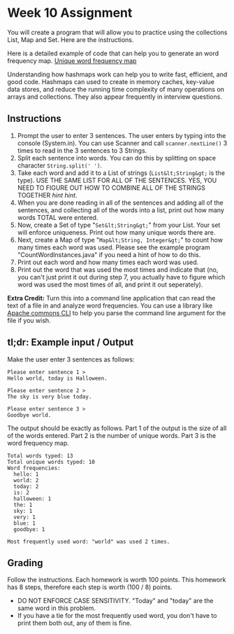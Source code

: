 # Week 10 Assignment

You will create a program that will allow you to practice using the collections List, Map and Set. Here are the instructions. 

Here is a detailed example of code that can help you to generate an word frequency map. 
[Unique word frequency map](https://github.com/a-r-d/java-1-class-demos/blob/master/collections-and-generics/week10/UniqueWords.java)

Understanding how hashmaps work can help you to write fast, efficient, and good code. Hashmaps can used to create in memory caches, key-value data stores, and reduce the running time complexity of many operations on arrays and collections. They also appear frequently in interview questions. 

## Instructions

1. Prompt the user to enter 3 sentences. The user enters by typing into the console (System.in). You can use Scanner and call ```scanner.nextLine()``` 3 times to read in the 3 sentences to 3 Strings.
2. Split each sentence into words. You can do this by splitting on space character ```String.split(' ')```.
3. Take each word and add it to a List of strings (```List&lt;String&gt;``` is the type). USE THE SAME LIST FOR ALL OF THE SENTENCES. YES, YOU NEED TO FIGURE OUT HOW TO COMBINE ALL OF THE STRINGS TOGETHER *hint hint*.
4. When you are done reading in all of the sentences and adding all of the sentences, and collecting all of the words into a list, print out how many words TOTAL were entered.
5. Now, create a Set of type "```Set&lt;String&gt;```" from your List. Your set will enforce uniqueness. Print out how many unique words there are.
6. Next, create a Map of type "```Map&lt;String, Integer&gt;```" to count how many times each word was used. Please see the example program "CountWordInstances.java" if you need a hint of how to do this.
7. Print out each word and how many times each word was used.
8. Print out the word that was used the most times and indicate that (no, you can't just print it out during step 7, you actually have to figure which word was used the most times of all, and print it out seperately).

__Extra Credit:__ Turn this into a command line application that can read the text of a file in and analyze word frequencies. You can use a library like [Apache commons CLI](https://commons.apache.org/proper/commons-cli/) to help you parse the command line argument for the file if you wish. 


## tl;dr: Example input / Output

Make the user enter 3 sentences as follows: 
```
Please enter sentence 1 >
Hello world, today is Halloween.

Please enter sentence 2 >
The sky is very blue today.

Please enter sentence 3 >
Goodbye world.
```

The output should be exactly as follows. Part 1 of the output is the size of all of the words entered. Part 2 is the number of unique words. Part 3 is the word frequency map. 

```
Total words typed: 13
Total unique words typed: 10
Word frequencies:
  hello: 1
  world: 2
  today: 2
  is: 2
  halloween: 1
  the: 1
  sky: 1
  very: 1
  blue: 1
  goodbye: 1

Most frequently used word: "world" was used 2 times.
```


## Grading

Follow the instructions. Each homework is worth 100 points. This homework has 8 steps, therefore each step is worth (100 / 8) points.

 - DO NOT ENFORCE CASE SENSITIVITY. "Today" and "today" are the same word in this problem.
 - If you have a tie for the most frequently used word, you don't have to print them both out, any of them is fine.
